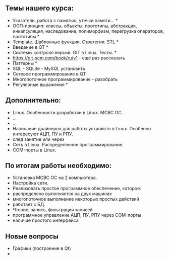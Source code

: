 Темы нашего курса:
------------------
* Указатели, работа с памятью, утечки памяти...  *
* ООП-принцип: классы, объекты, прототипы, абстракция, инкапсуляция, наследование, полиморфизм, перегрузка операторов, прототипы *
* Template. Шаблонные функции. Стратегии. STL *
* Введение в QT *
* Системы контроля версий. GIT в Linux. Тесты. * 
 * https://git-scm.com/book/ru/v1 - ещё раз рассказать
* Паттерны *
* SQL - SQLite -  MySQL установить 
* Сетевое программирование в QT 
* Многопоточное программирование - разобрать
* Регулярные выражения *

Дополнительно:
--------------
* Linux. Особенности разработки в Linux. МСВС ОС.
 * ...
 * ...
* Написание драйверов для работы устройств в Linux. Особенно интересуют АЦП, ПУ и РПУ.
 * след занятие или через
* Сеть в Linux. Распределенное программирование.
* COM-порты в Linux.

По итогам работы необходимо:
----------------------------
* Установка МСВС ОС на 2 компьютера. 
* Настройка сети.
* Реализовать простое программное обеспечение, которое:
 * распределено выполняется на двух машинах
 * многопоточное выполнение некоторых простых действий
 * работает с БД. 
* Чтение, запись, фильтрация записей
* программное управление АЦП, ПУ, РПУ через COM-порты
* наличие простого интерфейса

Новые вопросы
-------------
* Графики (построение в Qt)
*

